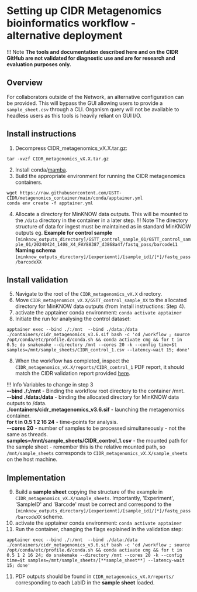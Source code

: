 # Setting up CIDR Metagenomics bioinformatics workflow - alternative deployment

!!! Note
    **The tools and documentation described here and on the CIDR GitHub are not validated for diagnostic use and are for research and evaluation purposes only.**

## Overview
For collaborators outside of the Network, an alternative configuration can be provided. This will bypass the GUI allowing users to provide a ```sample_sheet.csv``` through a CLI. Organism query will not be available to headless users as this tools is heavily reliant on GUI I/O.

## Install instructions

1. Decompress CIDR_metagenomics_vX.X.tar.gz: 
```
tar -xvzf CIDR_metagenomics_vX.X.tar.gz
```
2. Install conda/[mamba](https://mamba.readthedocs.io/en/latest/installation/mamba-installation.html).
3. Build the appropriate environment for running the CIDR metagenomics containers. 
```
wget https://raw.githubusercontent.com/GSTT-CIDR/metagenomics_container/main/conda/apptainer.yml
conda env create -f apptainer.yml

```
4. Allocate a directory for MinKNOW data outputs. This will be mounted to the ```/data``` directory in the container in a later step.
!!! Note
    The directory structure of data for ingest must be maintained as in standard MinKNOW outputs eg.
    **Example for control sample**
    ```[minknow_outputs_directory]/GSTT_control_sample_01/GSTT_control_sample_01/20240424_1408_X4_FAY88387_d3868a4f/fastq_pass/barcode11```
    **Naming schema**
    ```[minknow_outputs_directory]/[experiemnt]/[sample_id]/[*]/fastq_pass/barcodeXX```


## Install validation
5. Navigate to the root of the ```CIDR_metagenomics_vX.X``` directory.
6. Move ```CIDR_metagenomics_vX.X/GSTT_control_sample_XX``` to the allocated directory for MinKNOW data outputs (from Install instructions: Step 4).
7. activate the apptainer conda environment:
```conda activate apptainer```
7. Initiate the run for analysing the control dataset:
```
apptainer exec --bind ./:/mnt  --bind ./data:/data  ./containers/cidr_metagenomics_v3.6.sif bash -c 'cd /workflow ; source /opt/conda/etc/profile.d/conda.sh && conda activate cmg && for t in 0.5; do snakemake --directory /mnt --cores 20 -k --config time=$t samples=/mnt/sample_sheets/CIDR_control_1.csv --latency-wait 15; done'

```
8. When the workflow has completed, inspect the ```CIDR_metagenomics_vX.X/reports/CIDR_control_1``` PDF report, it should match the CIDR validation report provided [here](./CIDR_control_1_0.5_hours_report.pdf).

!!! Info
    Variables to change in step 3<br>
    **--bind ./:/mnt** - Binding the workflow root directory to the container /mnt.<br>
    **--bind ./data:/data** - binding the allocated directory for MinKNOW data outputs to /data.<br>
    **./containers/cidr_metagenomics_v3.6.sif** -  launching the metagenomics container.<br>
    **for t in 0.5 1 2 16 24** - time-points for analysis.<br>
    **--cores 20** - number of samples to be processed simultaneously - not the same as threads.<br>
    **samples=/mnt/sample_sheets/CIDR_control_1.csv** - the mounted path for the sample sheet - remember this is the relative mounted path, so ```/mnt/sample_sheets``` corresponds to ```CIDR_metagenomics_vX.X/sample_sheets``` on the host machine.<br>

## Implementation
9. Build a **sample sheet** copying the structure of the example in ```CIDR_metagenomics_vX.X/sample_sheets```. Importantly, 'Experiment', 'SampleID' and 'Barcode' must be correct and correspond to the ```[minknow_outputs_directory]/[experiemnt]/[sample_id]/[*]/fastq_pass/barcodeXX``` scheme.
7. activate the apptainer conda environment:
```conda activate apptainer```
10. Run the container, changing the flags explained in the validation step:
```
apptainer exec --bind ./:/mnt  --bind ./data:/data  ./containers/cidr_metagenomics_v3.6.sif bash -c 'cd /workflow ; source /opt/conda/etc/profile.d/conda.sh && conda activate cmg && for t in 0.5 1 2 16 24; do snakemake --directory /mnt --cores 20 -k --config time=$t samples=/mnt/sample_sheets/[**sample_sheet**] --latency-wait 15; done'

```
11. PDF outputs should be found in ```CIDR_metagenomics_vX.X/reports/``` corresponding to each LabID in the **sample sheet** loaded.




